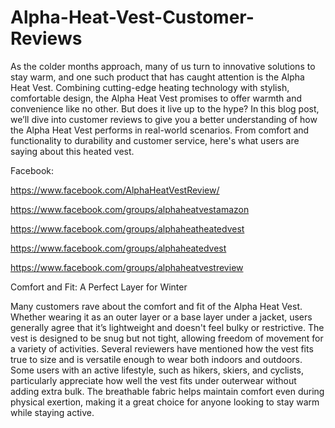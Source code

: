 # Alpha-Heat-Vest-Customer-Reviews

As the colder months approach, many of us turn to innovative solutions to stay warm, and one such product that has caught attention is the Alpha Heat Vest. Combining cutting-edge heating technology with stylish, comfortable design, the Alpha Heat Vest promises to offer warmth and convenience like no other. But does it live up to the hype? In this blog post, we’ll dive into customer reviews to give you a better understanding of how the Alpha Heat Vest performs in real-world scenarios. From comfort and functionality to durability and customer service, here's what users are saying about this heated vest.

Facebook:

https://www.facebook.com/AlphaHeatVestReview/

https://www.facebook.com/groups/alphaheatvestamazon

https://www.facebook.com/groups/alphaheatheatedvest

https://www.facebook.com/groups/alphaheatedvest

https://www.facebook.com/groups/alphaheatvestreview

 Comfort and Fit: A Perfect Layer for Winter
 
Many customers rave about the comfort and fit of the Alpha Heat Vest. Whether wearing it as an outer layer or a base layer under a jacket, users generally agree that it’s lightweight and doesn't feel bulky or restrictive. The vest is designed to be snug but not tight, allowing freedom of movement for a variety of activities.
Several reviewers have mentioned how the vest fits true to size and is versatile enough to wear both indoors and outdoors. Some users with an active lifestyle, such as hikers, skiers, and cyclists, particularly appreciate how well the vest fits under outerwear without adding extra bulk. The breathable fabric helps maintain comfort even during physical exertion, making it a great choice for anyone looking to stay warm while staying active.
